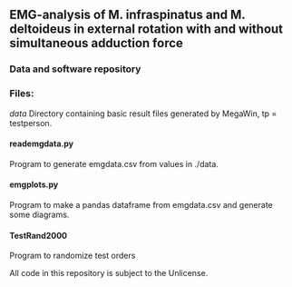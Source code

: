 ## EMG-analysis of M. infraspinatus and M. deltoideus in external rotation with and without simultaneous adduction force
### Data and software repository

### Files:
*data* Directory containing basic result files generated by MegaWin, tp = testperson.

#### reademgdata.py
Program to generate emgdata.csv from values in ./data.

#### emgplots.py
Program to make a pandas dataframe from emgdata.csv and generate some diagrams.

#### TestRand2000
Program to randomize test orders




All code in this repository is subject to the Unlicense.
